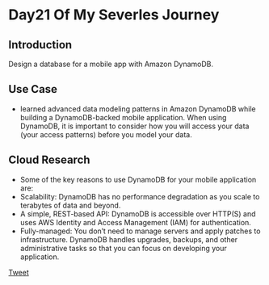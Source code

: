 # Day21 Of My Severles Journey

## Introduction
Design a database for a mobile app with Amazon DynamoDB.

## Use Case
 - learned advanced data modeling patterns in Amazon DynamoDB while building a DynamoDB-backed mobile application. When using DynamoDB, it is important to consider how you will access your data (your access patterns) before you model your data.

## Cloud Research
 - Some of the key reasons to use DynamoDB for your mobile application are:
 - Scalability: DynamoDB has no performance degradation as you scale to terabytes of data and beyond.
 - A simple, REST-based API: DynamoDB is accessible over HTTP(S) and uses AWS Identity and Access Management (IAM) for authentication.
 - Fully-managed: You don’t need to manage servers and apply patches to infrastructure. DynamoDB handles upgrades, backups, and other administrative tasks so that you can focus on developing your application.


 [Tweet](https://twitter.com/martynzYoung/status/1301611207510634496)